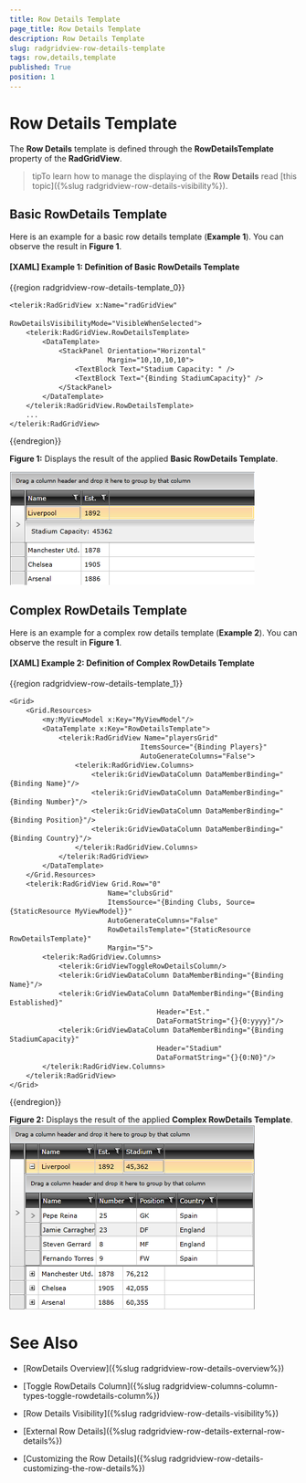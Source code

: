```yaml
---
title: Row Details Template
page_title: Row Details Template
description: Row Details Template
slug: radgridview-row-details-template
tags: row,details,template
published: True
position: 1
---
```


# Row Details Template

The __Row Details__ template is defined through the __RowDetailsTemplate__ property of the __RadGridView__.

>tipTo learn how to manage the displaying of the __Row Details__ read [this topic]({%slug radgridview-row-details-visibility%}).
	
## Basic RowDetails Template

Here is an example for a basic row details template (__Example 1__). You can observe the result in __Figure 1__.
		

#### __[XAML] Example 1: Definition of Basic RowDetails Template__

{{region radgridview-row-details-template_0}}

	<telerik:RadGridView x:Name="radGridView"
	                         RowDetailsVisibilityMode="VisibleWhenSelected">
	    <telerik:RadGridView.RowDetailsTemplate>
	        <DataTemplate>
	            <StackPanel Orientation="Horizontal"
	                        Margin="10,10,10,10">
					<TextBlock Text="Stadium Capacity: " />
					<TextBlock Text="{Binding StadiumCapacity}" />
				</StackPanel>
	        </DataTemplate>
	    </telerik:RadGridView.RowDetailsTemplate>
	    ...
	</telerik:RadGridView>
{{endregion}}

__Figure 1:__ Displays the result of the applied __Basic RowDetails Template__.

![gridview-row-details-template-basic](images/gridview-row-details-template-basic.png)

## Complex RowDetails Template

Here is an example for a complex row details template (__Example 2__). You can observe the result in __Figure 1__.

#### __[XAML] Example 2: Definition of Complex RowDetails Template__

{{region radgridview-row-details-template_1}}

	<Grid>
		<Grid.Resources>
			<my:MyViewModel x:Key="MyViewModel"/>
			<DataTemplate x:Key="RowDetailsTemplate">
				<telerik:RadGridView Name="playersGrid" 
	                                ItemsSource="{Binding Players}" 
	                                AutoGenerateColumns="False">
					<telerik:RadGridView.Columns>
						<telerik:GridViewDataColumn DataMemberBinding="{Binding Name}"/>
						<telerik:GridViewDataColumn DataMemberBinding="{Binding Number}"/>
						<telerik:GridViewDataColumn DataMemberBinding="{Binding Position}"/>
						<telerik:GridViewDataColumn DataMemberBinding="{Binding Country}"/>
					</telerik:RadGridView.Columns>
				</telerik:RadGridView>
			</DataTemplate>
		</Grid.Resources>
		<telerik:RadGridView Grid.Row="0" 
	                        Name="clubsGrid" 
	                        ItemsSource="{Binding Clubs, Source={StaticResource MyViewModel}}"
	                        AutoGenerateColumns="False"
	                        RowDetailsTemplate="{StaticResource RowDetailsTemplate}"
	                        Margin="5">
			<telerik:RadGridView.Columns>
				<telerik:GridViewToggleRowDetailsColumn/>
				<telerik:GridViewDataColumn DataMemberBinding="{Binding Name}"/>
				<telerik:GridViewDataColumn DataMemberBinding="{Binding Established}"
	                                    Header="Est." 
	                                    DataFormatString="{}{0:yyyy}"/>
				<telerik:GridViewDataColumn DataMemberBinding="{Binding StadiumCapacity}" 
	                                    Header="Stadium" 
	                                    DataFormatString="{}{0:N0}"/>
			</telerik:RadGridView.Columns>
		</telerik:RadGridView>
	</Grid>
{{endregion}}

__Figure 2:__ Displays the result of the applied __Complex RowDetails Template__.
![gridview-row-details-template-complex](images/gridview-row-details-template-complex.png)

# See Also

 * [RowDetails Overview]({%slug radgridview-row-details-overview%})

 * [Toggle RowDetails Column]({%slug radgridview-columns-column-types-toggle-rowdetails-column%})

 * [Row Details Visibility]({%slug radgridview-row-details-visibility%})

 * [External Row Details]({%slug radgridview-row-details-external-row-details%})

 * [Customizing the Row Details]({%slug radgridview-row-details-customizing-the-row-details%})
